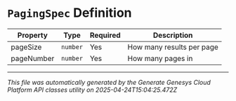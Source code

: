 # `PagingSpec` Definition

| Property | Type | Required | Description |
|----------|------|----------|-------------|
| pageSize | `number` | Yes | How many results per page |
| pageNumber | `number` | Yes | How many pages in |

---

*This file was automatically generated by the Generate Genesys Cloud Platform API classes utility on 2025-04-24T15:04:25.472Z*